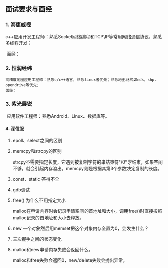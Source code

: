 ## 面试要求与面经

### 1. 海康威视

​	c++应用开发工程师：熟悉Socket网络编程和TCP\IP等常用网络通信协议，熟悉多线程开发；	

​	面经： 

### 2. 恒润经纬

	高精度地图应用工程师：熟悉c/c++语言，熟悉linux者优先；熟悉地图格式如nds，shp，opendrive等优先;
	面经：
### 3. 紫光展锐

​	应用软件工程师：熟悉Android、Linux、数据库等。

#### 4. 深信服

1. epoll、select之间的区别

2. memcpy和strcpy的区别

   strcpy不需要指定长度，它遇到被复制字符的串结束符"\0"才结束，如果空间不够，就会引起内存溢出。memcpy则是根据其第3个参数决定复制的长度。

3. const、static 答得不全

4. gdb调试

5. free() 为什么不用指定大小

   malloc在申请内存时会记录申请空间的首地址和大小，调用free()时直接按照malloc记录的首地址和大小去释放。

6. new 一个对象然后用memset把这个对象内存全置为0，会发生什么？

7. 三次握手之间的状态变化

8. malloc和new申请内存失败会返回什么。

   malloc和free失败会返回0，new/delete失败会抛出异常。